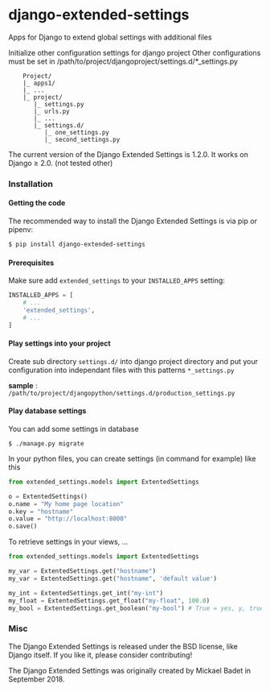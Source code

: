 # django-extended-settings
Apps for Django to extend global settings with additional files

Initialize other configuration settings for django project
Other configurations must be set in /path/to/project/djangoproject/settings.d/*_settings.py

        Project/
        |_ apps1/
        |_ ...
        |_ project/
           |_ settings.py
           |_ urls.py
           |_ ...
           |_ settings.d/
              |_ one_settings.py
              |_ second_settings.py

The current version of the Django Extended Settings is 1.2.0. It works on Django ≥ 2.0. (not tested other)

### Installation

#### Getting the code

The recommended way to install the Django Extended Settings is via pip or pipenv:

```bash
$ pip install django-extended-settings
```

#### Prerequisites

Make sure add ```extended_settings``` to your ```INSTALLED_APPS``` setting:

```python
INSTALLED_APPS = [
    # ...
    'extended_settings',
    # ...
]
```

#### Play settings into your project

Create sub directory ```settings.d/``` into django project directory and put your configuration into independant files with this patterns ```*_settings.py```

__sample__  : ```/path/to/project/djangopython/settings.d/production_settings.py```


#### Play database settings

You can add some settings in database

```$ ./manage.py migrate ```

In your python files, you can create settings (in command for example) like this

```python
from extended_settings.models import ExtentedSettings

o = ExtentedSettings()
o.name = "My home page location"
o.key = "hostname"
o.value = "http://localhost:8000"
o.save()
```

To retrieve settings in your views, ...

```python
from extended_settings.models import ExtentedSettings

my_var = ExtentedSettings.get("hostname")
my_var = ExtentedSettings.get("hostname", 'default value')

my_int = ExtentedSettings.get_int("my-int")
my_float = ExtentedSettings.get_float("my-float", 100.0)
my_bool = ExtentedSettings.get_boolean("my-bool") # True = yes, y, true, 1, ...
```


### Misc

The Django Extended Settings is released under the BSD license, like Django itself. If you like it, please consider contributing!

The Django Extended Settings was originally created by Mickael Badet in September 2018.



